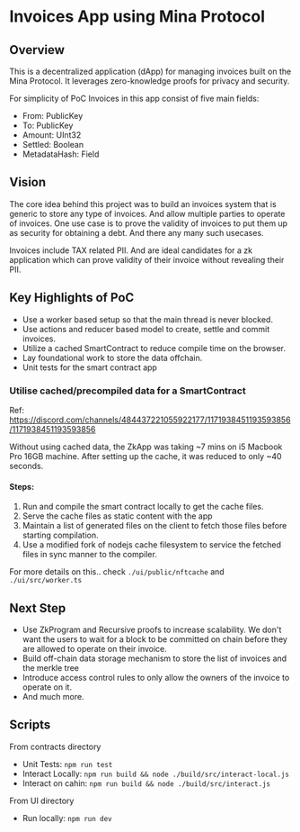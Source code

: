 # Invoices App using Mina Protocol
## Overview
This is a decentralized application (dApp) for managing invoices built on the Mina Protocol. It leverages zero-knowledge proofs for privacy and security.

For simplicity of PoC Invoices in this app consist of five main fields:
- From: PublicKey
- To: PublicKey
- Amount: UInt32
- Settled: Boolean
- MetadataHash: Field

## Vision
The core idea behind this project was to build an invoices system that is generic to store any type of invoices. And allow multiple parties to operate of invoices. One use case is to prove the validity of invoices to put them up as security for obtaining a debt. And there any many such usecases.

Invoices include TAX related PII. And are ideal candidates for a zk application which can prove validity of their invoice without revealing their PII.

## Key Highlights of PoC

- Use a worker based setup so that the main thread is never blocked.
- Use actions and reducer based model to create, settle and commit invoices.
- Utilize a cached SmartContract to reduce compile time on the browser.
- Lay foundational work to store the data offchain.
- Unit tests for the smart contract app

### Utilise cached/precompiled data for a SmartContract

Ref: https://discord.com/channels/484437221055922177/1171938451193593856/1171938451193593856

Without using cached data, the ZkApp was taking ~7 mins on i5 Macbook Pro 16GB machine. After setting up the cache, it was reduced to only ~40 seconds.

#### Steps:
1. Run and compile the smart contract locally to get the cache files.
2. Serve the cache files as static content with the app
3. Maintain a list of generated files on the client to fetch those files before starting compilation.
4. Use a modified fork of nodejs cache filesystem to service the fetched files in sync manner to the compiler.

For more details on this.. check `./ui/public/nftcache` and `./ui/src/worker.ts`

## Next Step

- Use ZkProgram and Recursive proofs to increase scalability. We don't want the users to wait for a block to be committed on chain before they are allowed to operate on their invoice.
- Build off-chain data storage mechanism to store the list of invoices and the merkle tree
- Introduce access control rules to only allow the owners of the invoice to operate on it.
- And much more.

## Scripts

From contracts directory
- Unit Tests: `npm run test`
- Interact Locally: `npm run build && node ./build/src/interact-local.js`
- Interact on cahin: `npm run build && node ./build/src/interact.js`

From UI directory
- Run locally: `npm run dev`
